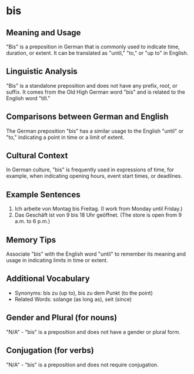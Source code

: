 # bis
## Meaning and Usage
"Bis" is a preposition in German that is commonly used to indicate time, duration, or extent. It can be translated as "until," "to," or "up to" in English.

## Linguistic Analysis
"Bis" is a standalone preposition and does not have any prefix, root, or suffix. It comes from the Old High German word "bis" and is related to the English word "till."

## Comparisons between German and English
The German preposition "bis" has a similar usage to the English "until" or "to," indicating a point in time or a limit of extent.

## Cultural Context
In German culture, "bis" is frequently used in expressions of time, for example, when indicating opening hours, event start times, or deadlines.

## Example Sentences
1. Ich arbeite von Montag bis Freitag. (I work from Monday until Friday.)
2. Das Geschäft ist von 9 bis 18 Uhr geöffnet. (The store is open from 9 a.m. to 6 p.m.)

## Memory Tips
Associate "bis" with the English word "until" to remember its meaning and usage in indicating limits in time or extent.

## Additional Vocabulary
- Synonyms: bis zu (up to), bis zu dem Punkt (to the point)
- Related Words: solange (as long as), seit (since)

## Gender and Plural (for nouns)
"N/A" - "bis" is a preposition and does not have a gender or plural form.

## Conjugation (for verbs)
"N/A" - "bis" is a preposition and does not require conjugation.